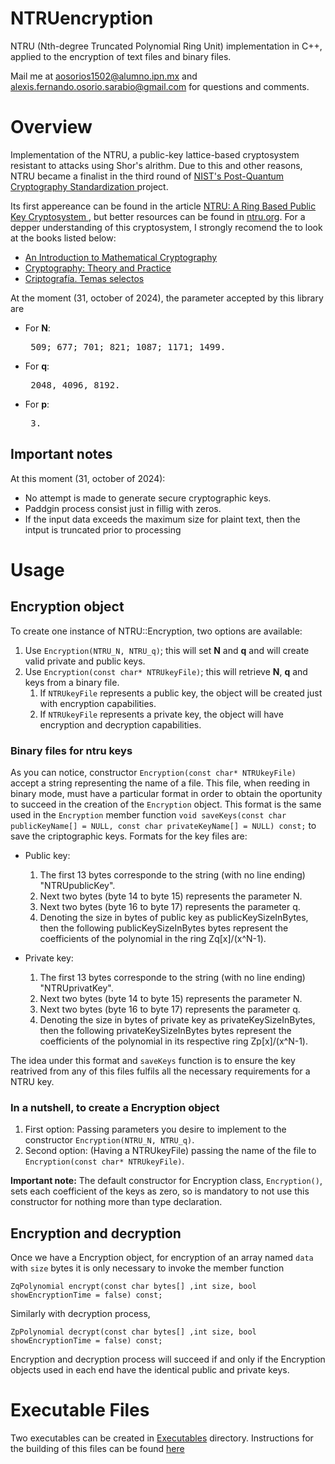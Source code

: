 # NTRUencryption

NTRU (Nth-degree Truncated Polynomial Ring Unit) implementation in C++, applied to the encryption of text files and
binary files.

Mail me at aosorios1502@alumno.ipn.mx and alexis.fernando.osorio.sarabio@gmail.com for questions and comments.

# Overview

Implementation of the NTRU, a public-key lattice-based cryptosystem resistant to attacks using Shor's alrithm. Due to
this and other reasons, NTRU became a finalist in the third round of [NIST's Post-Quantum Cryptography Standardization
](https://csrc.nist.gov/projects/post-quantum-cryptography/post-quantum-cryptography-standardization)
project.

Its first appereance can be found in the article [NTRU: A Ring Based Public Key Cryptosystem
](https://web.archive.org/web/20071021011338/http://www.ntru.com/cryptolab/pdf/ANTS97.pdf), but better resources can
be found in [ntru.org](https://ntru.org/). For a depper understanding of this cryptosystem, I strongly recomend the to
look at the books listed below:

- [An Introduction to Mathematical Cryptography](https://link.springer.com/book/10.1007/978-1-4939-1711-2)
- [Cryptography: Theory and Practice
  ](https://www.google.com.mx/books/edition/Cryptography/cJuDDwAAQBAJ?hl=en&gbpv=1&printsec=frontcover)
- [Criptografía. Temas selectos](https://www.alfaomegaeditor.com.mx/default/criptografia-temas-selectos-10825.html)

At the moment (31, october of 2024), the parameter accepted by this library are

- For **N**: <pre>    509;  677;  701;  821;  1087;  1171;  1499.  </pre>
- For **q**: <pre>    2048,  4096,  8192.  </pre>
- For **p**: <pre>    3.  </pre>

## Important notes

At this moment (31, october of 2024):

- No attempt is made to generate secure cryptographic keys.
- Paddgin process consist just in fillig with zeros.
- If the input data exceeds the maximum size for plaint text, then the intput is truncated prior to processing

# Usage

## Encryption object
To create one instance of NTRU::Encryption, two options are available:

1. Use ``Encryption(NTRU_N, NTRU_q)``; this will set **N** and **q** and will create valid private and public keys.
2. Use ``Encryption(const char* NTRUkeyFile)``; this will retrieve **N**, **q** and keys from a binary file.
   1. If ``NTRUkeyFile`` represents a public key, the object will be created just with encryption capabilities.
   2. If ``NTRUkeyFile`` represents a private key, the object will have encryption and decryption capabilities.

### Binary files for ntru keys

As you can notice, constructor ``Encryption(const char* NTRUkeyFile)`` accept a string representing the name of a file.
This file, when reeding in binary mode, must have a particular format in order to obtain the oportunity to succeed in
the creation of the ``Encryption`` object. This format is the same used in the ``Encryption`` member function
``void saveKeys(const char publicKeyName[] = NULL, const char privateKeyName[] = NULL) const;`` to save the
criptographic keys. Formats for the key files are:

- Public key:
  1. The first 13 bytes corresponde to the string (with no line ending) "NTRUpublicKey".
  2. Next two bytes (byte 14 to byte 15) represents the parameter N.
  3. Next two bytes (byte 16 to byte 17) represents the parameter q.
  4. Denoting the size in bytes of public key as publicKeySizeInBytes, then the following publicKeySizeInBytes bytes
     represent the coefficients of the polynomial in the ring Zq[x]/(x^N-1).

- Private key:
  1. The first 13 bytes corresponde to the string (with no line ending) "NTRUprivatKey".
  2. Next two bytes (byte 14 to byte 15) represents the parameter N.
  3. Next two bytes (byte 16 to byte 17) represents the parameter q.
  4. Denoting the size in bytes of private key as privateKeySizeInBytes, then the following privateKeySizeInBytes bytes
     represent the coefficients of the polynomial in its respective ring Zp[x]/(x^N-1).

The idea under this format and ``saveKeys`` function is to ensure the key reatrived from any of this files fulfils all
the necessary requirements for a NTRU key.

### In a nutshell, to create a Encryption object

1. First option: Passing parameters you desire to implement to the constructor ``Encryption(NTRU_N, NTRU_q)``.
2. Second option: (Having a NTRUkeyFile) passing the name of the file to ``Encryption(const char* NTRUkeyFile)``.

**Important note:** The default constructor for Encryption class, ``Encryption()``, sets each coefficient of the keys
as zero, so is mandatory to not use this constructor for nothing more than type declaration.

## Encryption and decryption

Once we have a Encryption object, for encryption of an array named ``data`` with ``size`` bytes it is only necessary to
invoke the member function 

```
ZqPolynomial encrypt(const char bytes[] ,int size, bool showEncryptionTime = false) const;
```
Similarly with decryption process,

```
ZpPolynomial decrypt(const char bytes[] ,int size, bool showEncryptionTime = false) const;
```

Encryption and decryption process will succeed if and only if the Encryption objects used in each end have the
identical public and private keys.

# Executable Files

Two executables can be created in [Executables](Apps/Executables) directory. Instructions for the building of this files can be found 
[here](Apps/Executables/README.md)
